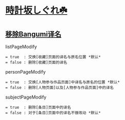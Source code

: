 # [時計坂しぐれ☘️](https://chii.in/user/jellyinside)

## [移除Bangumi译名](https://github.com/2Jelly2/Remove-Translated-Names-on-Bangumi/blob/master/Remove-Translated-Names-on-Bangumi.user.js?raw=true)

listPageModify

	= true  : 交换[收藏]页面的译名与原名位置 *默认*
	= false : 删除[收藏]页面的译名

personPageModify

	= true  : 交换[人物参与作品页面]中译名与原名的位置 *默认*
	= false : 删除[人物页面]以及[人物参与作品页面]中的译名


subjectPageModify

	= true  : 删除[条目]页面中的译名
	= false : 对于[条目]页面中的译名不做改动 *默认*
